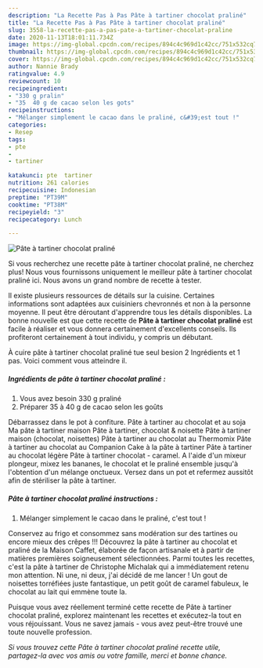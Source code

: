 ```yaml
---
description: "La Recette Pas à Pas Pâte à tartiner chocolat praliné"
title: "La Recette Pas à Pas Pâte à tartiner chocolat praliné"
slug: 3558-la-recette-pas-a-pas-pate-a-tartiner-chocolat-praline
date: 2020-11-13T18:01:11.734Z
image: https://img-global.cpcdn.com/recipes/894c4c969d1c42cc/751x532cq70/pate-a-tartiner-chocolat-praline-photo-principale-de-la-recette.jpg
thumbnail: https://img-global.cpcdn.com/recipes/894c4c969d1c42cc/751x532cq70/pate-a-tartiner-chocolat-praline-photo-principale-de-la-recette.jpg
cover: https://img-global.cpcdn.com/recipes/894c4c969d1c42cc/751x532cq70/pate-a-tartiner-chocolat-praline-photo-principale-de-la-recette.jpg
author: Nannie Brady
ratingvalue: 4.9
reviewcount: 10
recipeingredient:
- "330 g pralin"
- "35  40 g de cacao selon les gots"
recipeinstructions:
- "Mélanger simplement le cacao dans le praliné, c&#39;est tout !"
categories:
- Resep
tags:
- pte
- 
- tartiner

katakunci: pte  tartiner 
nutrition: 261 calories
recipecuisine: Indonesian
preptime: "PT39M"
cooktime: "PT38M"
recipeyield: "3"
recipecategory: Lunch

---
```



![Pâte à tartiner chocolat praliné](https://img-global.cpcdn.com/recipes/894c4c969d1c42cc/751x532cq70/pate-a-tartiner-chocolat-praline-photo-principale-de-la-recette.jpg)

Si vous recherchez une recette pâte à tartiner chocolat praliné, ne cherchez plus! Nous vous fournissons uniquement le meilleur pâte à tartiner chocolat praliné ici. Nous avons un grand nombre de recette à tester.

Il existe plusieurs ressources de détails sur la cuisine. Certaines informations sont adaptées aux cuisiniers chevronnés et non à la personne moyenne. Il peut être déroutant d'apprendre tous les détails disponibles. La bonne nouvelle est que cette recette de <strong> Pâte à tartiner chocolat praliné </strong> est facile à réaliser et vous donnera certainement d'excellents conseils. Ils profiteront certainement à tout individu, y compris un débutant.

<!--inarticleads1-->

À cuire pâte à tartiner chocolat praliné tue seul besion 2 Ingrédients et 1 pas. Voici comment vous atteindre il.

##### Ingrédients de pâte à tartiner chocolat praliné :

1. Vous avez besoin 330 g praliné
1. Préparer 35 à 40 g de cacao selon les goûts


Débarrassez dans le pot à confiture. Pâte à tartiner au chocolat et au soja Ma pâte à tartiner maison Pâte à tartiner, chocolat &amp; noisette Pâte à tartiner maison (chocolat, noisettes) Pâte à tartiner au chocolat au Thermomix Pâte à tartiner au chocolat au Companion Cake à la pâte à tartiner Pâte à tartiner au chocolat légère Pâte à tartiner chocolat - caramel. A l&#39;aide d&#39;un mixeur plongeur, mixez les bananes, le chocolat et le praliné ensemble jusqu&#39;à l&#39;obtention d&#39;un mélange onctueux. Versez dans un pot et refermez aussitôt afin de stériliser la pâte à tartiner. 

<!--inarticleads2-->

##### Pâte à tartiner chocolat praliné instructions :

1. Mélanger simplement le cacao dans le praliné, c&#39;est tout !


Conservez au frigo et consommez sans modération sur des tartines ou encore mieux des crêpes !!! Découvrez la pâte à tartiner au chocolat et praliné de la Maison Caffet, élaborée de façon artisanale et à partir de matières premières soigneusement sélectionnées. Parmi toutes les recettes, c&#39;est la pâte à tartiner de Christophe Michalak qui a immédiatement retenu mon attention. Ni une, ni deux, j&#39;ai décidé de me lancer ! Un gout de noisettes torréfiées juste fantastique, un petit goût de caramel fabuleux, le chocolat au lait qui emmène toute la. 

<!--inarticleads1-->

<p>
Puisque vous avez réellement terminé cette recette de Pâte à tartiner chocolat praliné, explorez maintenant les recettes et exécutez-la tout en vous réjouissant. Vous ne savez jamais - vous avez peut-être trouvé une toute nouvelle profession.
</p>

<p>
<i>Si vous trouvez cette Pâte à tartiner chocolat praliné recette utile, partagez-la avec vos amis ou votre famille, merci et bonne chance.</i>
</p>
